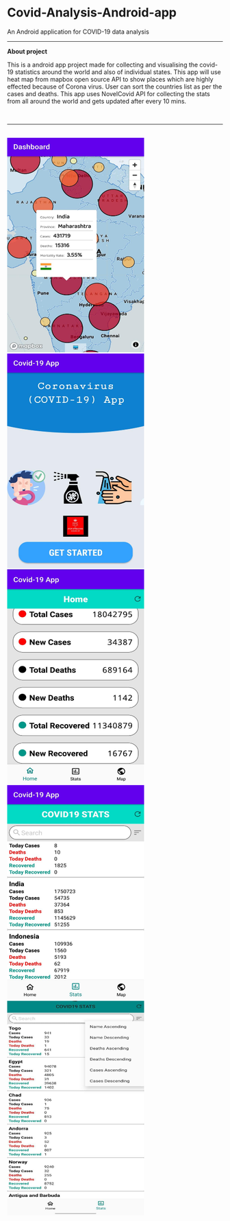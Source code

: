 # Covid-Analysis-Android-app
An Android application for COVID-19 data analysis
<hr>
<b>About project</b>
<p>This is a android app project made for collecting and visualising the covid-19 statistics around the world and also of individual states. This app will use heat map from mapbox open source API to show places which are highly effected because of Corona virus. User can sort the countries list as per the cases and deaths. This app uses NovelCovid API for collecting the stats from all around the world and gets updated after every 10 mins. </p><br>
<hr></br>
<img src="imag1.jpeg" alt="Frame1" width="320" height="500"/><img src="img2.jpeg" alt="Frame1" width="320" height="500"/><img src="img3.jpeg" alt="Frame1" width="320" height="500"/><img src="img4.jpeg" alt="Frame1" width="320" height="500"/><img src="img5.jpeg" alt="Frame1" width="320" height="500"/>
